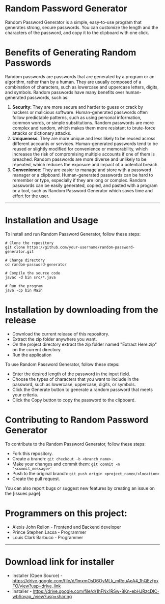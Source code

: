 # Random Password Generator
Random Password Generator is a simple, easy-to-use program that generates strong, secure passwords. You can customize the length and the characters of the password, and copy it to the clipboard with one click.

# Benefits of Generating Random Passwords
Random passwords are passwords that are generated by a program or an algorithm, rather than by a human. 
They are usually composed of a combination of characters, such as lowercase and uppercase letters, digits, and symbols. 
Random passwords have many benefits over human-generated passwords, such as:

1. **Security**: They are more secure and harder to guess or crack by hackers or malicious software.
Human-generated passwords often follow predictable patterns, such as using personal information, common words, or simple substitutions.
Random passwords are more complex and random, which makes them more resistant to brute-force attacks or dictionary attacks.
2. **Uniqueness**: They are more unique and less likely to be reused across different accounts or services. 
Human-generated passwords tend to be reused or slightly modified for convenience or memorability, which increases the risk of compromising multiple accounts if one of them is breached. 
Random passwords are more diverse and unlikely to be repeated, which reduces the exposure and impact of a potential breach.
3. **Convenience**: They are easier to manage and store with a password manager or a clipboard. 
Human-generated passwords can be hard to remember or type, especially if they are long or complex. 
Random passwords can be easily generated, copied, and pasted with a program or a tool, such as Random Password Generator which saves time and effort for the user.
---

# Installation and Usage
To install and run Random Password Generator, follow these steps:

```
# Clone the repository
git clone https://github.com/your-username/random-password-generator.git

# Change directory
cd random-password-generator

# Compile the source code
javac -d bin src/*.java

# Run the program
java -cp bin Main
```

# Installation by downloading from the release
* Download the current release of this repository.
* Extract the zip folder anywhere you want.
* On the project directory extract the zip folder named "Extract Here.zip" on the current directory.
* Run the application 

To use Random Password Generator, follow these steps:

* Enter the desired length of the password in the input field.
* Choose the types of characters that you want to include in the password, such as lowercase, uppercase, digits, or symbols.
* Click the Generate button to generate a random password that meets your criteria.
* Click the Copy button to copy the password to the clipboard.

# Contributing to Random Password Generator
To contribute to the Random Password Generator, follow these steps:

* Fork this repository.
* Create a branch: `git checkout -b <branch_name>.`
* Make your changes and commit them: `git commit -m '<commit_message>'`
* Push to the original branch: `git push origin <project_name>/<location>`
* Create the pull request.

You can also report bugs or suggest new features by creating an issue on the [issues page].


# Programmers on this project:
* Alexis John Rellon - Frontend and Backend developer
* Prince Stephen Lacsa - Programmer
* Louis Clark Barbuco - Programmer

---
# Download link for installer
* Installer (Open Source) - https://drive.google.com/file/d/1mxmOsD6OyMLk_mRouAeA4_1hQEzfpxFO/view?usp=drive_link
* Installer - https://drive.google.com/file/d/1hFNx1RSw-8Kn-ebHJRzcDIC-wbSoyap_/view?usp=sharing
